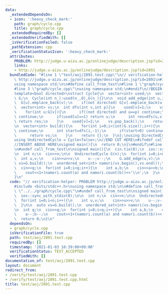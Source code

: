 ```yaml
---
data:
  _extendedDependsOn:
  - icon: ':heavy_check_mark:'
    path: graph/cycle.cpp
    title: graph/cycle.cpp
  _extendedRequiredBy: []
  _extendedVerifiedWith: []
  _isVerificationFailed: false
  _pathExtension: cpp
  _verificationStatusIcon: ':heavy_check_mark:'
  attributes:
    PROBLEM: http://judge.u-aizu.ac.jp/onlinejudge/description.jsp?id=2891
    links:
    - http://judge.u-aizu.ac.jp/onlinejudge/description.jsp?id=2891
  bundledCode: "#line 1 \"test/aoj/2891.test.cpp\"\n// verification-helper: PROBLEM\
    \ http://judge.u-aizu.ac.jp/onlinejudge/description.jsp?id=2891\n#include <bits/stdc++.h>\n\
    using namespace std;\n\n#define call_from_test\n#line 1 \"graph/cycle.cpp\"\n\n\
    #line 3 \"graph/cycle.cpp\"\nusing namespace std;\n#endif\n//BEGIN CUT HERE\n\
    template<bool directed>\nstruct Cycle{\n  vector<int> used;\n  vector<vector<int>>\
    \ G;\n  Cycle(int n_):used(n_,0),G(n_){}\n\n  void add_edge(int u,int v){\n  \
    \  G[u].emplace_back(v);\n    if(not directed) G[v].emplace_back(u);\n  }\n\n\
    \  vector<int> vs;\n  int dfs(int v,int p){\n    used[v]=1;\n    vs.emplace_back(v);\n\
    \    for(int u:G[v]){\n      if((not directed) and u==p) continue;\n      if(used[u]==2)\
    \ continue;\n      if(used[u]==1) return u;\n      int res=dfs(u,v);\n      if(~res)\
    \ return res;\n    }\n    used[v]=2;\n    vs.pop_back();\n    return -1;\n  }\n\
    \n  vector<int> build(){\n    for(int i=0;i<(int)G.size();i++){\n      if(used[i])\
    \ continue;\n      int start=dfs(i,-1);\n      if(start<0) continue;\n      vs.erase(vs.begin(),find(vs.begin(),vs.end(),start));\n\
    \      return vs;\n    }\n    return {};\n  }\n};\nusing DirectedCycle = Cycle<true>;\n\
    using UndirectedCycle = Cycle<false>;\n//END CUT HERE\n#ifndef call_from_test\n\
    //INSERT ABOVE HERE\nsigned main(){\n  return 0;\n}\n#endif\n#line 7 \"test/aoj/2891.test.cpp\"\
    \n#undef call_from_test\n\nsigned main(){\n  cin.tie(0);\n  ios::sync_with_stdio(0);\n\
    \n  int n;\n  cin>>n;\n\n  UndirectedCycle G(n);\n  for(int i=0;i<n;i++){\n  \
    \  int u,v;\n    cin>>u>>v;\n    u--;v--;\n    G.add_edge(u,v);\n  }\n\n  auto\
    \ vs=G.build();\n  unordered_set<int> namori(vs.begin(),vs.end());\n\n  int q;\n\
    \  cin>>q;\n  for(int i=0;i<q;i++){\n    int a,b;\n    cin>>a>>b;\n    a--;b--;\n\
    \    cout<<1+(namori.count(a) and namori.count(b))<<'\\n';\n  }\n  return 0;\n\
    }\n"
  code: "// verification-helper: PROBLEM http://judge.u-aizu.ac.jp/onlinejudge/description.jsp?id=2891\n\
    #include <bits/stdc++.h>\nusing namespace std;\n\n#define call_from_test\n#include\
    \ \"../../graph/cycle.cpp\"\n#undef call_from_test\n\nsigned main(){\n  cin.tie(0);\n\
    \  ios::sync_with_stdio(0);\n\n  int n;\n  cin>>n;\n\n  UndirectedCycle G(n);\n\
    \  for(int i=0;i<n;i++){\n    int u,v;\n    cin>>u>>v;\n    u--;v--;\n    G.add_edge(u,v);\n\
    \  }\n\n  auto vs=G.build();\n  unordered_set<int> namori(vs.begin(),vs.end());\n\
    \n  int q;\n  cin>>q;\n  for(int i=0;i<q;i++){\n    int a,b;\n    cin>>a>>b;\n\
    \    a--;b--;\n    cout<<1+(namori.count(a) and namori.count(b))<<'\\n';\n  }\n\
    \  return 0;\n}\n"
  dependsOn:
  - graph/cycle.cpp
  isVerificationFile: true
  path: test/aoj/2891.test.cpp
  requiredBy: []
  timestamp: '2021-01-03 18:39:08+09:00'
  verificationStatus: TEST_ACCEPTED
  verifiedWith: []
documentation_of: test/aoj/2891.test.cpp
layout: document
redirect_from:
- /verify/test/aoj/2891.test.cpp
- /verify/test/aoj/2891.test.cpp.html
title: test/aoj/2891.test.cpp
---
```

